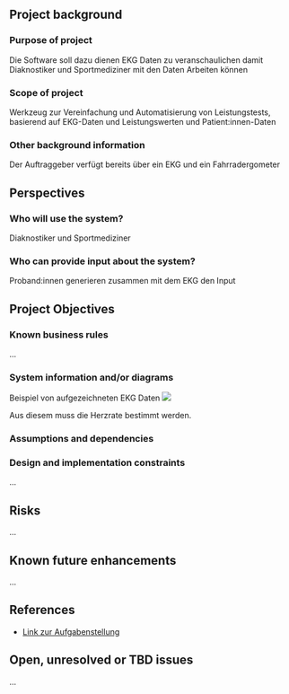 ## Project background

### Purpose of project

Die Software soll dazu dienen EKG Daten zu veranschaulichen damit Diaknostiker und Sportmediziner mit den Daten Arbeiten können

### Scope of project

Werkzeug zur Vereinfachung und Automatisierung von Leistungstests, basierend auf EKG-Daten und Leistungswerten und Patient:innen-Daten

### Other background information

Der Auftraggeber verfügt bereits über ein EKG und ein Fahrradergometer

## Perspectives
### Who will use the system?

Diaknostiker und Sportmediziner

### Who can provide input about the system?

Proband:innen generieren zusammen mit dem EKG den Input

## Project Objectives
### Known business rules

...

### System information and/or diagrams

Beispiel von aufgezeichneten EKG Daten
![](ekg_example.png)

Aus diesem muss die Herzrate bestimmt werden.

### Assumptions and dependencies



### Design and implementation constraints

...

## Risks

...

## Known future enhancements

...

## References

- [Link zur Aufgabenstellung](tbd)

## Open, unresolved or TBD issues

...
